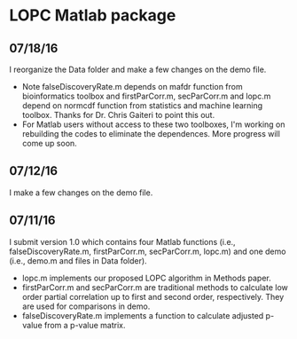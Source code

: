 LOPC Matlab package
========

07/18/16
--------
I reorganize the Data folder and make a few changes on the demo file. 

* Note falseDiscoveryRate.m depends on mafdr function from bioinformatics toolbox and firstParCorr.m, secParCorr.m and lopc.m depend on normcdf function from statistics and machine learning toolbox. Thanks for Dr. Chris Gaiteri to point this out. 
* For Matlab users without access to these two toolboxes, I'm working on rebuilding the codes to eliminate the dependences. More progress will come up soon.

07/12/16
--------
I make a few changes on the demo file. 

07/11/16 
--------
I submit version 1.0 which contains four Matlab functions (i.e., falseDiscoveryRate.m, firstParCorr.m, secParCorr.m, lopc.m) and one demo (i.e., demo.m and files in Data folder). 

* lopc.m implements our proposed LOPC algorithm in Methods paper.
* firstParCorr.m and secParCorr.m are traditional methods to calculate low order partial correlation up to first and second order, respectively. They are used for comparisons in demo. 
* falseDiscoveryRate.m implements a function to calculate adjusted p-value from a p-value matrix.




